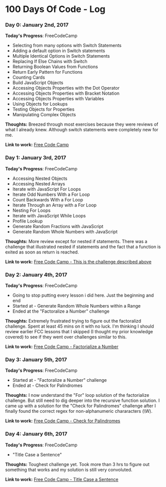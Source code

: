 # 100 Days Of Code - Log

### Day 0: January 2nd, 2017

**Today's Progress**: FreeCodeCamp

* Selecting from many options with Switch Statements
* Adding a default option in Switch statements
* Multiple Identical Options in Switch Statements
* Replacing If Else Chains with Switch
* Returning Boolean Values from Functions
* Return Early Pattern for Functions
* Counting Cards
* Build JavaScript Objects
* Accessing Objects Properties with the Dot Operator
* Accessing Objects Properties with Bracket Notation
* Accessing Objects Properties with Variables
* Using Objects for Lookups
* Testing Objects for Properties
* Manipulating Complex Objects

**Thoughts:** Breezed through most exercises because they were reviews of what I already knew. Although switch statements were completely new for me. 

**Link to work:** [Free Code Camp](https://www.freecodecamp.org/challenges/accessing-nested-objects)

### Day 1: January 3rd, 2017

**Today's Progress**: FreeCodeCamp

* Accessing Nested Objects
* Accessing Nested Arrays
* Iterate with JavaScript For Loops
* Iterate Odd Numbers With a For Loop
* Count Backwards With a For Loop
* Iterate Through an Array with a For Loop
* Nesting For Loops
* Iterate with JavaScript While Loops
* Profile Lookup
* Generate Random Fractions with JavaScript
* Generate Random Whole Numbers with JavaScript

**Thoughts:** More review except for nested if statements. There was a challenge that illustrated nested if statements and the fact that a function is exited as soon as return is reached.

**Link to work:** [Free Code Camp - This is the challenge described above](https://www.freecodecamp.org/challenges/profile-lookup)

### Day 2: January 4th, 2017

**Today's Progress**: FreeCodeCamp

* Going to stop putting every lesson i did here. Just the beginning and end
* Started at - Generate Random Whole Numbers within a Range 
* Ended at the "Factoralize a Number" challenge


**Thoughts:** Extremely frustrated trying to figure out the factoralizd challenge. Spent at least 45 mins on it with no luck. I'm thinking I should review earlier FCC lessons that I skipped (I thought my prior knowledge covered) to see if they went over challenges similar to this. 

**Link to work:** [Free Code Camp - Factorialize a Number](https://www.freecodecamp.org/challenges/factorialize-a-number)

### Day 3: January 5th, 2017

**Today's Progress**: FreeCodeCamp

* Started at - "Factoralize a Number" challenge
* Ended at - Check for Palindromes


**Thoughts:** I now understand the "For" loop solution of the factorialize challenge. But still need to dig deeper into the recursive function solution. I came up with a solution for the "Check for Palindromes" challenge after I finally found the correct regex for non-alphanumeric chararacters (\W). 

**Link to work:** [Free Code Camp - Check for Palindromes](https://www.freecodecamp.org/challenges/check-for-palindromes)

### Day 4: January 6th, 2017

**Today's Progress**: FreeCodeCamp

* "Title Case a Sentence"


**Thoughts:** Toughest challenge yet. Took more than 3 hrs to figure out something that works and my solution is still very convoluted. 

**Link to work:** [Free Code Camp - Title Case a Sentence](https://www.freecodecamp.org/challenges/title-case-a-sentence)
